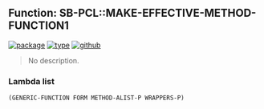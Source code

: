 ## Function: SB-PCL::MAKE-EFFECTIVE-METHOD-FUNCTION1
[![package](https://img.shields.io/badge/Package-SB--PCL-5f9ea0.svg?style=social&colorA=999999)](../) [![type](https://img.shields.io/badge/Type-Function-5f9ea0.svg?style=social&colorA=999999)](../#function) [![github](https://img.shields.io/badge/GitHub-View_the_source-5f9ea0.svg?style=social&colorA=999999&logo=github)](https://github.com/sbcl/sbcl/blob/master/src/pcl/combin.lisp/) 

> No description.

### Lambda list
```
(GENERIC-FUNCTION FORM METHOD-ALIST-P WRAPPERS-P)
```
